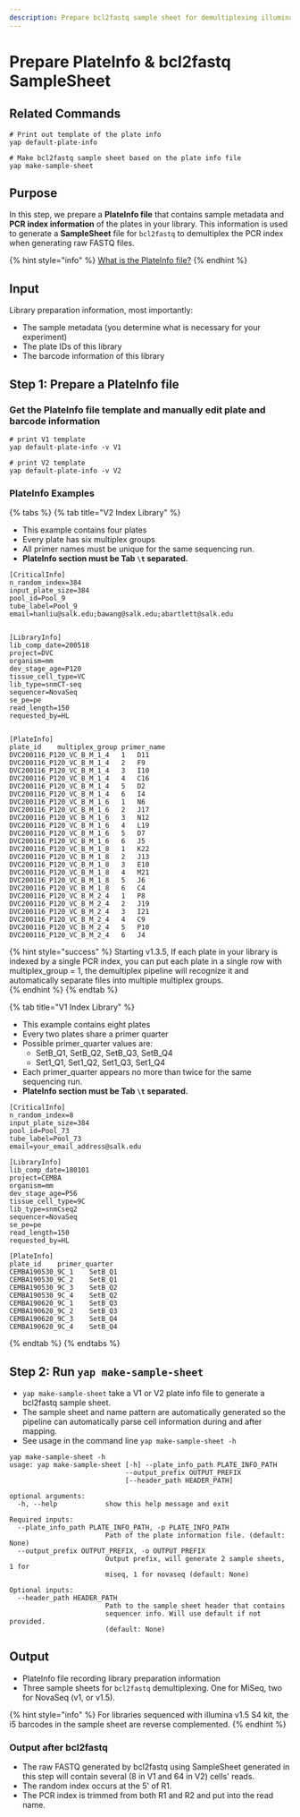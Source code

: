 ```yaml
---
description: Prepare bcl2fastq sample sheet for demultiplexing illumina primer index
---
```


# Prepare PlateInfo & bcl2fastq SampleSheet

## Related Commands

```text
# Print out template of the plate info
yap default-plate-info

# Make bcl2fastq sample sheet based on the plate info file
yap make-sample-sheet
```

## Purpose

In this step, we prepare a **PlateInfo file** that contains sample metadata and **PCR index information** of the plates in your library. This information is used to generate a **SampleSheet** file for `bcl2fastq` to demultiplex the PCR index when generating raw FASTQ files.

{% hint style="info" %}
[What is the PlateInfo file?](../other/faq.md#what-is-plateinfo-file)
{% endhint %}

## Input

Library preparation information, most importantly:

* The sample metadata \(you determine what is necessary for your experiment\)
* The plate IDs of this library
* The barcode information of this library

## Step 1: Prepare a PlateInfo file

### Get the PlateInfo file template and manually edit plate and barcode information

```text
# print V1 template
yap default-plate-info -v V1

# print V2 template
yap default-plate-info -v V2
```

### PlateInfo Examples

{% tabs %}
{% tab title="V2 Index Library" %}
* This example contains four plates
* Every plate has six multiplex groups
* All primer names must be unique for the same sequencing run.
* **PlateInfo section must be Tab `\t` separated.**

```text
[CriticalInfo]
n_random_index=384
input_plate_size=384
pool_id=Pool_9
tube_label=Pool_9
email=hanliu@salk.edu;bawang@salk.edu;abartlett@salk.edu


[LibraryInfo]
lib_comp_date=200518
project=DVC
organism=mm
dev_stage_age=P120
tissue_cell_type=VC
lib_type=snmCT-seq
sequencer=NovaSeq
se_pe=pe
read_length=150
requested_by=HL


[PlateInfo]
plate_id	multiplex_group	primer_name
DVC200116_P120_VC_B_M_1_4	1	D11
DVC200116_P120_VC_B_M_1_4	2	F9
DVC200116_P120_VC_B_M_1_4	3	I10
DVC200116_P120_VC_B_M_1_4	4	C16
DVC200116_P120_VC_B_M_1_4	5	D2
DVC200116_P120_VC_B_M_1_4	6	I4
DVC200116_P120_VC_B_M_1_6	1	N6
DVC200116_P120_VC_B_M_1_6	2	J17
DVC200116_P120_VC_B_M_1_6	3	N12
DVC200116_P120_VC_B_M_1_6	4	L19
DVC200116_P120_VC_B_M_1_6	5	D7
DVC200116_P120_VC_B_M_1_6	6	J5
DVC200116_P120_VC_B_M_1_8	1	K22
DVC200116_P120_VC_B_M_1_8	2	J13
DVC200116_P120_VC_B_M_1_8	3	E10
DVC200116_P120_VC_B_M_1_8	4	M21
DVC200116_P120_VC_B_M_1_8	5	J6
DVC200116_P120_VC_B_M_1_8	6	C4
DVC200116_P120_VC_B_M_2_4	1	P8
DVC200116_P120_VC_B_M_2_4	2	J19
DVC200116_P120_VC_B_M_2_4	3	I21
DVC200116_P120_VC_B_M_2_4	4	C9
DVC200116_P120_VC_B_M_2_4	5	P10
DVC200116_P120_VC_B_M_2_4	6	J4
```

{% hint style="success" %}
Starting v1.3.5, If each plate in your library is indexed by a single PCR index, you can put each plate in a single row with multiplex\_group = 1, the demultiplex pipeline will recognize it and automatically separate files into multiple multiplex groups.  
{% endhint %}
{% endtab %}

{% tab title="V1 Index Library" %}
* This example contains eight plates
* Every two plates share a primer quarter
* Possible primer\_quarter values are:
  * SetB\_Q1, SetB\_Q2, SetB\_Q3, SetB\_Q4
  * Set1\_Q1, Set1\_Q2, Set1\_Q3, Set1\_Q4
* Each primer\_quarter appears no more than twice for the same sequencing run.
* **PlateInfo section must be Tab `\t` separated.**

```text
[CriticalInfo]
n_random_index=8
input_plate_size=384
pool_id=Pool_73
tube_label=Pool_73
email=your_email_address@salk.edu

[LibraryInfo]
lib_comp_date=180101
project=CEMBA
organism=mm
dev_stage_age=P56
tissue_cell_type=9C
lib_type=snmCseq2
sequencer=NovaSeq
se_pe=pe
read_length=150
requested_by=HL

[PlateInfo]
plate_id	primer_quarter
CEMBA190530_9C_1	SetB_Q1
CEMBA190530_9C_2	SetB_Q1
CEMBA190530_9C_3	SetB_Q2
CEMBA190530_9C_4	SetB_Q2
CEMBA190620_9C_1	SetB_Q3
CEMBA190620_9C_2	SetB_Q3
CEMBA190620_9C_3	SetB_Q4
CEMBA190620_9C_4	SetB_Q4
```
{% endtab %}
{% endtabs %}

## Step 2: Run `yap make-sample-sheet`

* `yap make-sample-sheet` take a V1 or V2 plate info file to generate a bcl2fastq sample sheet.
* The sample sheet and name pattern are automatically generated so the pipeline can automatically parse cell information during and after mapping.
* See usage in the command line `yap make-sample-sheet -h`

```text
yap make-sample-sheet -h
usage: yap make-sample-sheet [-h] --plate_info_path PLATE_INFO_PATH
                             --output_prefix OUTPUT_PREFIX
                             [--header_path HEADER_PATH]

optional arguments:
  -h, --help            show this help message and exit

Required inputs:
  --plate_info_path PLATE_INFO_PATH, -p PLATE_INFO_PATH
                        Path of the plate information file. (default: None)
  --output_prefix OUTPUT_PREFIX, -o OUTPUT_PREFIX
                        Output prefix, will generate 2 sample sheets, 1 for
                        miseq, 1 for novaseq (default: None)

Optional inputs:
  --header_path HEADER_PATH
                        Path to the sample sheet header that contains
                        sequencer info. Will use default if not provided.
                        (default: None)
```

## Output

* PlateInfo file recording library preparation information
* Three sample sheets for `bcl2fastq` demultiplexing. One for MiSeq, two for NovaSeq \(v1, or v1.5\).

{% hint style="info" %}
For libraries sequenced with illumina v1.5 S4 kit, the i5 barcodes in the sample sheet are reverse complemented.
{% endhint %}

### Output after bcl2fastq

* The raw FASTQ generated by bcl2fastq using SampleSheet generated in this step will contain several \(8 in V1 and 64 in V2\) cells' reads. 
* The random index occurs at the 5' of R1.
* The PCR index is trimmed from both R1 and R2 and put into the read name.

